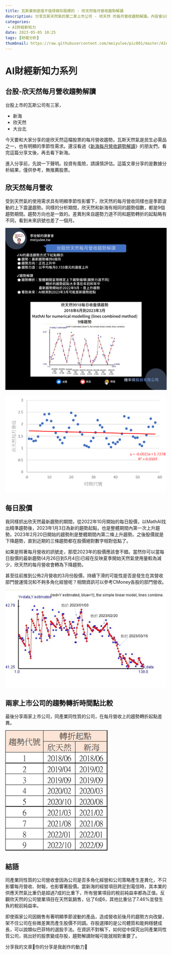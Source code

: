 ```yaml
---
title: 瓦斯業倒底值不值得做存股標的 - 欣天然每月營收趨勢解讀
description: 分享瓦斯天然氣的第二家上市公司 - 欣天然 的每月營收趨勢解讀。內容會以昨天的新海結果為基準做一簡單對比。
categories:
 - AI財經新知力
date: 2023-05-05 10:25
tags: [財報分析]
thumbnail: https://raw.githubusercontent.com/meiyulee/pic001/master/AIecon/AIECON%20(24).JPG
---
```


# AI財經新知力系列

## 台股-欣天然每月營收趨勢解讀

台股上市的瓦斯公司有三家，

- 新海
- 欣天然
- 大台北

今天要和大家分享的是欣天然這檔股票的每月營收趨勢。瓦斯天然氣是民生必需品之一，也有明顯的季節性需求。還沒看過《[新海每月營收趨勢解讀]()》的朋友們，看完這篇分享文後，再去看下新海。

進入分享前，先說一下聲明。投資有風險，請謹慎評估。這篇文章分享的是數據分析結果，僅供參考，無推薦股票。

## 欣天然每月營收

受到天然氣的使用需求具有明顯季節性影響下，欣天然的每月營收同樣也是季節波動的上下震盪趨勢。同樣的分析期間，欣天然和新海有相同的趨勢個數，都是9個趨勢期間。趨勢方向也是一致的。差異則來自趨勢力道不同和趨勢轉折的起點略有不同，看到未來訊號也差了一個月。

![](https://raw.githubusercontent.com/meiyulee/pic001/master/AIecon/AIECON%20(25).JPG)

![](https://raw.githubusercontent.com/meiyulee/pic001/master/AIecon/potato_e61c3449-83fe-43d8-92ca-a10a354aad35_b56abc0942255b64b810071a20176805c8637a17.png)

## 每日股價

我同樣抓出欣天然最新趨勢的期間，從2022年10月開始的每日股價，以MathAI找出精準趨勢後，2023年1月3日為新的趨勢起點，也是整體期間內第一次上升趨勢。2023年2月20日開始的趨勢則是整體期間內第二條上升趨勢。之後股價就是下降趨勢，直到近期的三條趨勢都在股價絕對數字相對低點了。

如果是照著每月營收的訊號走，那麼2023年的股價應該會不錯。當然你可以當每日股價的最新趨勢(4月26日到5月4日)已經在反映夏季開始天然氣使用量較為減少，欣天然的每月營收會轉為下降趨勢。

甚至往前推到公佈2月營收的3月份股價，持續下滑的可能性是否是發生在其營收部門營運情況和不夠多角化經營呢？相關資訊可以參考CMoney各股的部門營收。

![](https://raw.githubusercontent.com/meiyulee/pic001/master/AIecon/potato_e61c3449-83fe-43d8-92ca-a10a354aad35_d5c162f9f50b86edf4c818d8848c20e52d57ff02.png)

## 兩家上市公司的趨勢轉折時間點比較

最後分享兩家上市公司，同產業同性質的公司，在每月營收上的趨勢轉折起點差異。

![](https://raw.githubusercontent.com/meiyulee/pic001/master/AIecon/potato_e61c3449-83fe-43d8-92ca-a10a354aad35_7bdfd1f6eb82a9b16e970a0375b3001b755d28af.png)

## 結語

同產業同性質的公司營收會因為公司是否多角化經營和公司策略產生差異化，不只影響每月營收、財報，也影響著股價。當新海的經營項目跨足到電信時，其本業的供應天然氣比重仍是超過7成的比重下，所有營業項目的稅前純益率都為正值。反觀欣天然的公司營業項目在天然氣銷售，佔了6成6，其他比重佔了7.46%並發生負的稅前純益率。


即使兩家公司因銷售有著明顯季節波動的產品，造成營收前後月的趨勢方向改變，架不住公司在些微差異而產生股價不同調。存股選擇的是公司體質和能夠穩健成長，可以說類似巴菲特的選股手法。在資訊不對稱下，如何從中探究出同產業同性質公司，挑出好的股票變成存股，趨勢解讀財報可能就相對重要了。

分享我的文章💎你的分享是我創作的動力💎

